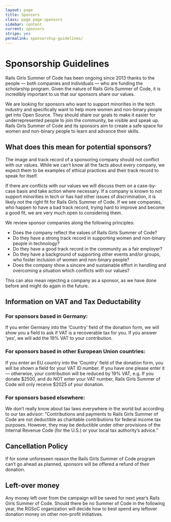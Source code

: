 ```yaml
---
layout: page
title: Sponsors
class: page page-sponsors
sidebar: content
current: sponsors
stripe: yes
permalink: sponsorship-guidelines/
---
```


<h1 id="guidelines">Sponsorship Guidelines</h1>

Rails Girls Summer of Code has been ongoing since 2013 thanks to the people — both companies and individuals — who are funding the scholarship program. Given the nature of Rails Girls Summer of Code, it is incredibly important to us that our sponsors share our values.  

We are looking for sponsors who want to support minorities in the tech industry and specifically want to help more women and non-binary people get into Open Source. They should share our goals to make it easier for underrepresented people to join the community, be visible and speak up. Rails Girls Summer of Code and its sponsors aim to create a safe space for women and non-binary people to learn and advance their skills.  

## What does this mean for potential sponsors?

The image and track record of a sponsoring company should not conflict with our values. While we can’t know all the facts about every company, we expect them to be examples of ethical practices and their track record to speak for itself.

If there are conflicts with our values we will discuss them on a case-by-case basis and take action where necessary. If a company is known to not support minorities in tech or has had other issues of discrimination, it is likely not the right fit for Rails Girls Summer of Code. If we see companies, who happen to have a bad track record, trying hard to improve and become a good fit, we are very much open to considering them.

We review sponsor companies along the following principles:  
+ Does the company reflect the values of Rails Girls Summer of Code?
+ Do they have a strong track record in supporting women and non-binary people in technology?
+ Do they have a good track record in the community as a fair employer?
+ Do they have a background of supporting other events and/or groups, who foster inclusion of women and non-binary people?
+ Does the company show a sincere and sustainable effort in handling and overcoming a situation which conflicts with our values?

This can also mean rejecting a company as a sponsor, as we have done before and might do again in the future.

## Information on VAT and Tax Deductability


### For sponsors based in Germany:
If you enter Germany into the ‘Country’ field of the donation form, we will show you a field to ask if VAT is a recoverable tax for you. If you answer ‘yes’, we will add the 19% VAT to your contribution.


### For sponsors based in other European Union countries:
If you enter an EU country into the ‘Country’ field of the donation form, you will be shown a field for your VAT ID number. If you have one please enter it — otherwise, your contribution will be reduced by 19% VAT, e.g. If you donate $2500, and do NOT enter your VAT number, Rails Girls Summer of Code will only receive $2025 of your donation.


### For sponsors based elsewhere:
We don’t really know about tax laws everywhere in the world but according to our tax advisor: “Contributions and payments to Rails Girls Summer of Code are not deductible as charitable contributions for federal income tax purposes. However, they may be deductible under other provisions of the Internal Revenue Code (for the U.S.) or your local tax authority’s advice.”


## Cancellation Policy

If for some unforeseen reason the Rails Girls Summer of Code program can’t go ahead as planned, sponsors will be offered a refund of their donation.


## Left-over money

Any money left over from the campaign will be saved for next year’s Rails Girls Summer of Code. Should there be no Summer of Code in the following year, the RGSoC organization will decide how to best spend any leftover donation money on other non-profit initiatives.


